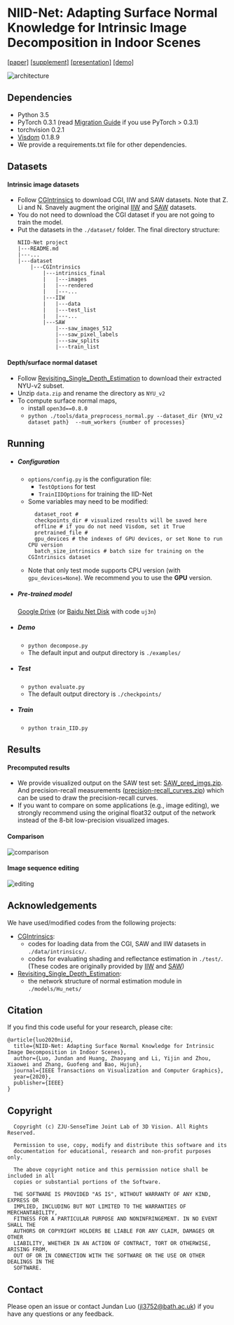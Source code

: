 # NIID-Net: Adapting Surface Normal Knowledge for Intrinsic Image Decomposition in Indoor Scenes
[[paper]](https://ieeexplore.ieee.org/document/9199573) 
[[supplement]](http://www.cad.zju.edu.cn/home/gfzhang/papers/NIID-Net/NIID-Net-supple.pdf)
[[presentation]](https://youtu.be/EmulMTr2RQk)
[[demo]](https://youtu.be/0MadIlfqles) 

![architecture](./assets/NIID-Net.png)


Dependencies
-
+ Python 3.5
+ PyTorch 0.3.1 (read [Migration Guide](https://pytorch.org/blog/pytorch-0_4_0-migration-guide/) if you use PyTorch > 0.3.1)
+ torchvision 0.2.1
+ [Visdom](https://github.com/facebookresearch/visdom) 0.1.8.9 
+ We provide a requirements.txt file for other dependencies.

Datasets
-
#### Intrinsic image datasets
+ Follow [CGIntrinsics](https://github.com/zhengqili/CGIntrinsics) to download CGI, IIW and SAW datasets. 
Note that Z. Li and N. Snavely augment the original [IIW](http://opensurfaces.cs.cornell.edu/intrinsic/#) and [SAW](http://opensurfaces.cs.cornell.edu/saw/) datasets.
+ You do not need to download the CGI dataset if you are not going to train the model.
+ Put the datasets in the ```./dataset/``` folder. The final directory structure:
    ```
    NIID-Net project
    |---README.md
    |---...
    |---dataset
        |---CGIntrinsics
            |---intrinsics_final
            |   |---images   
            |   |---rendered
            |   |---...
            |---IIW
            |   |---data
            |   |---test_list
            |   |---...
            |---SAW
                |---saw_images_512
                |---saw_pixel_labels
                |---saw_splits
                |---train_list
    ```

#### Depth/surface normal dataset
+ Follow [Revisiting_Single_Depth_Estimation](https://github.com/JunjH/Revisiting_Single_Depth_Estimation) to 
download their extracted NYU-v2 subset.
+ Unzip ```data.zip``` and rename the directory as ```NYU_v2```
+ To compute surface normal maps,
  + install ```open3d==0.8.0``` 
  + ```python ./tools/data_preprocess_normal.py --dataset_dir {NYU_v2 dataset path}  --num_workers {number of processes}```


Running
-
+ ##### Configuration
  + ```options/config.py``` is the configuration file:
    + ```TestOptions``` for test
    + ```TrainIIDOptions``` for training the IID-Net
  + Some variables may need to be modified:
    ```
      dataset_root #
      checkpoints_dir # visualized results will be saved here
      offline # if you do not need Visdom, set it True
      pretrained_file #
      gpu_devices # the indexes of GPU devices, or set None to run CPU version 
      batch_size_intrinsics # batch size for training on the CGIntrinsics dataset
    ```
  + Note that only test mode supports CPU version (with ```gpu_devices=None```). 
  We recommend you to use the **GPU** version.
+ ##### Pre-trained model
    [Google Drive](https://drive.google.com/file/d/160NzDEmC8okb6vgTNTyzmhaYa-Lqo-Ft/view?usp=sharing)
    (or [Baidu Net Disk](https://pan.baidu.com/s/1n45ZwuYZpUA8vp-9V-ca9Q) with code ```uj3n```)
    
+ ##### Demo
  + ```python decompose.py```
  + The default input and output directory is ```./examples/```
+ ##### Test
  + ```python evaluate.py```
  + The default output directory is ```./checkpoints/```
+ ##### Train
  + ```python train_IID.py```


Results
- 
#### Precomputed results
- We provide visualized output on the SAW test set:
[SAW_pred_imgs.zip](https://drive.google.com/file/d/18LI7CgTW0tVglF0u3Nirp1kZxca25iDJ/view?usp=sharing).
And precision-recall measurements 
([precision-recall_curves.zip](https://drive.google.com/file/d/1WhxxN5sSVLLoet1ruk9VHzh_r-WhfRfs/view?usp=sharing))
which can be used to draw the precision-recall curves. 
- If you want to compare on some applications (e.g., image editing), we strongly recommend using the original float32 output of the network
instead of the 8-bit low-precision visualized images.


#### Comparison
![comparison](./assets/comparison.jpg)

#### Image sequence editing
![editing](./assets/demo1.jpg)

Acknowledgements
-
We have used/modified codes from the following projects:
  + [CGIntrinsics](https://github.com/zhengqili/CGIntrinsics):
    + codes for loading data from the CGI, SAW and IIW datasets in ```./data/intrinsics/```.
    + codes for evaluating shading and reflectance estimation in ```./test/```.
    (These codes are originally provided by [IIW](http://opensurfaces.cs.cornell.edu/intrinsic/#) 
    and [SAW](http://opensurfaces.cs.cornell.edu/saw/)) 
  + [Revisiting_Single_Depth_Estimation](https://github.com/JunjH/Revisiting_Single_Depth_Estimation):
    + the network structure of normal estimation module in ```./models/Hu_nets/```
    

Citation
-
If you find this code useful for your research, please cite:
  ```
  @article{luo2020niid,
    title={NIID-Net: Adapting Surface Normal Knowledge for Intrinsic Image Decomposition in Indoor Scenes},
    author={Luo, Jundan and Huang, Zhaoyang and Li, Yijin and Zhou, Xiaowei and Zhang, Guofeng and Bao, Hujun},
    journal={IEEE Transactions on Visualization and Computer Graphics},
    year={2020},
    publisher={IEEE}
  }
  ```

Copyright
-
```
  Copyright (c) ZJU-SenseTime Joint Lab of 3D Vision. All Rights Reserved.

  Permission to use, copy, modify and distribute this software and its
  documentation for educational, research and non-profit purposes only.

  The above copyright notice and this permission notice shall be included in all
  copies or substantial portions of the Software.

  THE SOFTWARE IS PROVIDED "AS IS", WITHOUT WARRANTY OF ANY KIND, EXPRESS OR
  IMPLIED, INCLUDING BUT NOT LIMITED TO THE WARRANTIES OF MERCHANTABILITY,
  FITNESS FOR A PARTICULAR PURPOSE AND NONINFRINGEMENT. IN NO EVENT SHALL THE
  AUTHORS OR COPYRIGHT HOLDERS BE LIABLE FOR ANY CLAIM, DAMAGES OR OTHER
  LIABILITY, WHETHER IN AN ACTION OF CONTRACT, TORT OR OTHERWISE, ARISING FROM,
  OUT OF OR IN CONNECTION WITH THE SOFTWARE OR THE USE OR OTHER DEALINGS IN THE
  SOFTWARE.
```

Contact
-
Please open an issue or contact Jundan Luo (<jl3752@bath.ac.uk>) if you have any questions or any feedback.
